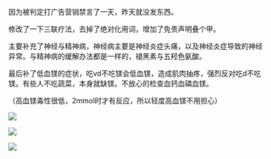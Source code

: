 因为被判定打广告营销禁言了一天，昨天就没发东西。

修改了一下三联疗法，去掉了绝对化用词，增加了免责声明叠个甲。

主要补充了神经与精神病，神经病主要是神经炎症头痛，以及神经炎症导致的神经异常。与精神病的缓解办法都是一样的，褪黑素与五羟色氨酸。

最后补了低血镁的症状，吃vd不吃镁会低血镁，造成肌肉抽疼，强烈反对吃d不吃镁。有些人不吃蔬菜，本身就缺镁。不放心的检查血钙血磷血镁。

（高血镁毒性很低，2mmol时才有反应，所以轻度高血镁不用担心）

![](https://pic1.zhimg.com/v2-6d90b6184ffd6f6e0e26c8183105aada_720w.jpg?source=d16d100b)




![](https://pic1.zhimg.com/v2-4b176b6db2bcc80e47cab493c759b2d2_720w.jpg?source=d16d100b)




![](https://picx.zhimg.com/v2-53eadc6bbfd2887d64b27da62c3f7f1d_720w.jpg?source=d16d100b)
